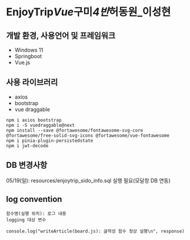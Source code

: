 # EnjoyTrip*Vue*구미*4반*허동원\_이성현

## 개발 환경, 사용언어 및 프레임워크

- Windows 11
- Springboot
- Vue.js

## 사용 라이브러리

- axios
- bootstrap
- vue draggable

```
npm i axios bootstrap
npm i -S vuedraggable@next
npm install --save @fortawesome/fontawesome-svg-core @fortawesome/free-solid-svg-icons @fortawesome/vue-fontawesome
npm i pinia-plugin-persistedstate
npm i jwt-decode
```

## DB 변경사항  
05/19(일): resources/enjoytrip_sido_info.sql 실행 필요(모달창 DB 연동)  


## log convention
```
함수명(실행 위치): 로그 내용  
logging 대상 변수
  
console.log("writeArticle(board.js): 글작성 함수 정상 실행\n", response)  
```

